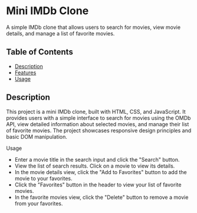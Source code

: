# Mini IMDb Clone


A simple IMDb clone that allows users to search for movies, view movie details, and manage a list of favorite movies.

## Table of Contents

- [Description](#description)
- [Features](#features)
- [Usage](#usage)

## Description

This project is a mini IMDb clone, built with HTML, CSS, and JavaScript. It provides users with a simple interface to search for movies using the OMDb API, view detailed information about selected movies, and manage their list of favorite movies. The project showcases responsive design principles and basic DOM manipulation.


Usage
- Enter a movie title in the search input and click the "Search" button.
- View the list of search results. Click on a movie to view its details.
- In the movie details view, click the "Add to Favorites" button to add the movie to your favorites.
- Click the "Favorites" button in the header to view your list of favorite movies.
- In the favorite movies view, click the "Delete" button to remove a movie from your favorites.